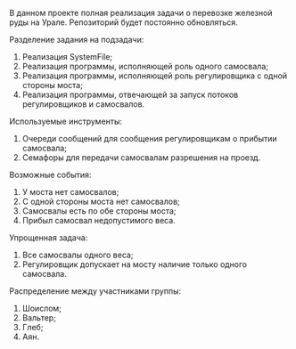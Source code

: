 В данном проекте полная реализация задачи о перевозке железной руды на Урале.
Репозиторий будет постоянно обновляться.

Разделение задания на подзадачи:
  1. Реализация SystemFile;
  2. Реализация программы, исполняющей роль одного самосвала;
  3. Реализация программы, исполняющей роль регулировщика с одной стороны моста;
  4. Реализация программы, отвечающей за запуск потоков регулировщиков и самосвалов.

Используемые инструменты:
  1. Очереди сообщений для сообщения регулировщикам о прибытии самосвала;
  2. Семафоры для передачи самосвалам разрешения на проезд.

Возможные события:
  1. У моста нет самосвалов;
  2. С одной стороны моста нет самосвалов;
  3. Самосвалы есть по обе стороны моста;
  4. Прибыл самосвал недопустимого веса.

Упрощенная задача:
  1. Все самосвалы одного веса;
  2. Регулировщик допускает на мосту наличие только одного самосвала.

Распределение между участниками группы:
  1. Шоислом;
  2. Вальтер;
  3. Глеб;
  4. Аян.
